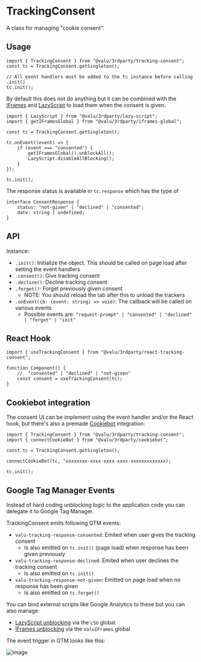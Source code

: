 # TrackingConsent

A class for managing "cookie consent".

## Usage

```tsx
import { TrackingConsent } from "@valu/3rdparty/tracking-consent";
const tc = TrackingConsent.getSingleton();

// All event handlers must be added to the tc instance before calling .init()
tc.init();
```

By default this does not do anything but it can be combined with the
[IFrames](iframes.md) and [LazyScript](lazy-script.md) to load them when the
consent is given.

```tsx
import { LazyScript } from "@valu/3rdparty/lazy-script";
import { getIFramesGlobal } from "@valu/3rdparty/iframes-global";

const tc = TrackingConsent.getSingleton();

tc.onEvent((event) => {
    if (event === "consented") {
        getIFramesGlobal().unblockAll();
        LazyScript.disableAllBlocking();
    }
});

tc.init();
```

The response status is available in `tc.response` which has the type of

```tsx
interface ConsentResponse {
    status: "not-given" | "declined" | "consented";
    date: string | undefined;
}
```

## API

Instance:

-   `.init()`: Initialize the object. This should be called on page load after setting the event handlers
-   `.consent()`: Give tracking consent
-   `.decline()`: Decline tracking consent
-   `.forget()`: Forget previously given consent
    -   NOTE: You should reload the tab after this to unload the trackers
-   `.onEvent(cb: (event: string) => void)`: The callback will be called on various events
    -   Possible events are: `"request-prompt" | "consented" | "declined" | "forget" | "init"`

## React Hook

```tsx
import { useTrackingConsent } from "@valu/3rdparty/react-tracking-consent";

function Component() {
    //  "consented" | "declined" | "not-given"
    const consent = useTrackingConsent(tc);
}
```

## Cookiebot integration

The consent UI can be implement using the event handler and/or the React
hook, but there's also a premade [Cookiebot](https://www.cookiebot.com/)
integration:

```tsx
import { TrackingConsent } from "@valu/3rdparty/tracking-consent";
import { connectCookieBot } from "@valu/3rdparty/cookiebot";

const tc = TrackingConsent.getSingleton();

connectCookieBot(tc, "xxxxxxxx-xxxx-xxxx-xxxx-xxxxxxxxxxxxx);

tc.init();
```

## Google Tag Manager Events

Instead of hard coding unblocking logic to the application code you can
delegate it to Google Tag Manager.

TrackingConsent emits following GTM events:

-   `valu-tracking-response-consented`: Emited when user gives the tracking consent
    -   Is also emitted on `tc.init()` (page load) when response has been given previously
-   `valu-tracking-response-declined`: Emited when user declines the tracking consent
    -   Is also emitted on `tc.init()`
-   `valu-tracking-response-not-given`: Emitted on page load when no response has been given
    -   Is also emitted on `tc.forget()`

You can bind external scripts like Google Analytics to these but you can also manage:

-   [LazyScript unblocking](lazy-script.md#unblocking) via the `LSU` global
-   [IFrames unblocking](iframes.md#google-tag-manager) via the `ValuIFrames` global

The event trigger in GTM looks like this:

![image](https://user-images.githubusercontent.com/225712/102896488-25baf480-446f-11eb-93a9-4e21309d8d7b.png)

